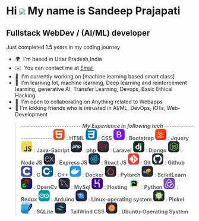 Hi ![](https://user-images.githubusercontent.com/18350557/176309783-0785949b-9127-417c-8b55-ab5a4333674e.gif)  My name is Sandeep Prajapati
=================================================================================================================================

Fullstack WebDev / (AI/ML) developer
------------------------------------

Just completed 1.5 years in my coding journey

* 🌍  I'm based in Uttar Pradesh,India
* ✉️  You can contact me at [Email](mailto:6392424180sandeep@gmail.com)
* 🚀  I'm currently working on [machine learning based smart class]
* 🧠  I'm learning Iot, machine learning, Deep learning and reinforcement learning, generative AI, Transfer Learning, Devops, Basic Ethical Hacking
* 🤝  I'm open to collaborating on Anything related to Webapps
* 🤝  I'm lokking friends who is intrusted in AI/ML, DevOps, IOTs, Web-Development

> ------------------------- ***My Experience in following tech*** -------------------------
<img src = "./icons/HTML.svg" style = "width : 30px"> : **HTML**
<img src = "./icons/CSS.svg" style = "width : 30px"> : **CSS**
<img src = "./icons/Bootstrap.svg" style = "width : 30px"> : **Bootstrap**
<img src = "./icons/JQuery.svg" style = "width : 30px"> : **Jquery**
<img src = "./icons/JavaScript.svg" style = "width : 30px"> : **Java-Sacript**
<img src = "./icons/PHP-Dark.svg" style = "width : 30px"> : **php**
<img src = "./icons/Laravel-Dark.svg" style = "width : 30px"> : **Laravel**
<img src = "./icons/Django.svg" style = "width : 30px"> : **Django**
<img src = "./icons/NodeJS-Dark.svg" style = "width : 30px"> : **Node JS**
<img src = "./icons/ExpressJS-Dark.svg" style = "width : 30px"> : **Express JS**
<img src = "./icons/React-Dark.svg" style = "width : 30px"> : **React JS** 
<img src = "./icons/Git.svg" style = "width : 30px"> : **Git**
<img src = "./icons/Github-Dark.svg" style = "width : 30px"> : **Github**
<img src = "./icons/C.svg" style = "width : 30px"> : **C**
<img src = "./icons/CPP.svg" style = "width : 30px"> : **C++**
<img src = "./icons/Docker.svg" style = "width : 30px"> : **Docker**
<img src = "./icons/PyTorch-Dark.svg" style = "width : 30px"> : **Pytorch**
<img src = "./icons/ScikitLearn-Dark.svg" style = "width : 30px"> : **ScikitLearn**
<img src = "./icons/OpenCV-Dark.svg" style = "width : 30px"> : **OpenCv**
<img src = "./icons/MySQL-Dark.svg" style = "width : 30px"> : **MySql**
<img src = "./icons/Heroku.svg" style = "width : 30px"> : **Hosting**
<img src = "./icons/PyCharm-Light.svg" style = "width : 30px"> : **Python**
<img src = "./icons/Redux.svg" style = "width : 30px"> : **Redux**
<img src = "./icons/Arduino.svg" style = "width : 30px"> : **Arduino**
<img src = "./icons/Kali-Dark.svg" style = "width : 30px"> : **Linux-operating system**
<img src = "./icons/Pkl-Dark.svg" style = "width : 30px"> : **Pickel**
<img src = "./icons/SQLite.svg" style = "width : 30px"> : **SQLite**
<img src = "./icons/TailwindCSS-Dark.svg" style = "width : 30px"> : **TailWind CSS**
<img src = "./icons/Ubuntu-Dark.svg" style = "width : 30px"> : **Ubuntu-Operating System**



